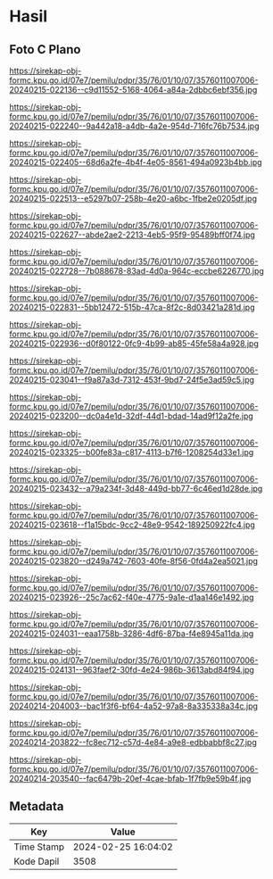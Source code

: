 # Hasil

## Foto C Plano

https://sirekap-obj-formc.kpu.go.id/07e7/pemilu/pdpr/35/76/01/10/07/3576011007006-20240215-022136--c9d11552-5168-4064-a84a-2dbbc6ebf356.jpg

https://sirekap-obj-formc.kpu.go.id/07e7/pemilu/pdpr/35/76/01/10/07/3576011007006-20240215-022240--9a442a18-a4db-4a2e-954d-716fc76b7534.jpg

https://sirekap-obj-formc.kpu.go.id/07e7/pemilu/pdpr/35/76/01/10/07/3576011007006-20240215-022405--68d6a2fe-4b4f-4e05-8561-494a0923b4bb.jpg

https://sirekap-obj-formc.kpu.go.id/07e7/pemilu/pdpr/35/76/01/10/07/3576011007006-20240215-022513--e5297b07-258b-4e20-a6bc-1fbe2e0205df.jpg

https://sirekap-obj-formc.kpu.go.id/07e7/pemilu/pdpr/35/76/01/10/07/3576011007006-20240215-022627--abde2ae2-2213-4eb5-95f9-95489bff0f74.jpg

https://sirekap-obj-formc.kpu.go.id/07e7/pemilu/pdpr/35/76/01/10/07/3576011007006-20240215-022728--7b088678-83ad-4d0a-964c-eccbe6226770.jpg

https://sirekap-obj-formc.kpu.go.id/07e7/pemilu/pdpr/35/76/01/10/07/3576011007006-20240215-022831--5bb12472-515b-47ca-8f2c-8d03421a281d.jpg

https://sirekap-obj-formc.kpu.go.id/07e7/pemilu/pdpr/35/76/01/10/07/3576011007006-20240215-022936--d0f80122-0fc9-4b99-ab85-45fe58a4a928.jpg

https://sirekap-obj-formc.kpu.go.id/07e7/pemilu/pdpr/35/76/01/10/07/3576011007006-20240215-023041--f9a87a3d-7312-453f-9bd7-24f5e3ad59c5.jpg

https://sirekap-obj-formc.kpu.go.id/07e7/pemilu/pdpr/35/76/01/10/07/3576011007006-20240215-023200--dc0a4e1d-32df-44d1-bdad-14ad9f12a2fe.jpg

https://sirekap-obj-formc.kpu.go.id/07e7/pemilu/pdpr/35/76/01/10/07/3576011007006-20240215-023325--b00fe83a-c817-4113-b7f6-1208254d33e1.jpg

https://sirekap-obj-formc.kpu.go.id/07e7/pemilu/pdpr/35/76/01/10/07/3576011007006-20240215-023432--a79a234f-3d48-449d-bb77-6c46ed1d28de.jpg

https://sirekap-obj-formc.kpu.go.id/07e7/pemilu/pdpr/35/76/01/10/07/3576011007006-20240215-023618--f1a15bdc-9cc2-48e9-9542-189250922fc4.jpg

https://sirekap-obj-formc.kpu.go.id/07e7/pemilu/pdpr/35/76/01/10/07/3576011007006-20240215-023820--d249a742-7603-40fe-8f56-0fd4a2ea5021.jpg

https://sirekap-obj-formc.kpu.go.id/07e7/pemilu/pdpr/35/76/01/10/07/3576011007006-20240215-023926--25c7ac62-f40e-4775-9a1e-d1aa146e1492.jpg

https://sirekap-obj-formc.kpu.go.id/07e7/pemilu/pdpr/35/76/01/10/07/3576011007006-20240215-024031--eaa1758b-3286-4df6-87ba-f4e8945a11da.jpg

https://sirekap-obj-formc.kpu.go.id/07e7/pemilu/pdpr/35/76/01/10/07/3576011007006-20240215-024131--963faef2-30fd-4e24-986b-3613abd84f94.jpg

https://sirekap-obj-formc.kpu.go.id/07e7/pemilu/pdpr/35/76/01/10/07/3576011007006-20240214-204003--bac1f3f6-bf64-4a52-97a8-8a335338a34c.jpg

https://sirekap-obj-formc.kpu.go.id/07e7/pemilu/pdpr/35/76/01/10/07/3576011007006-20240214-203822--fc8ec712-c57d-4e84-a9e8-edbbabbf8c27.jpg

https://sirekap-obj-formc.kpu.go.id/07e7/pemilu/pdpr/35/76/01/10/07/3576011007006-20240214-203540--fac6479b-20ef-4cae-bfab-1f7fb9e59b4f.jpg


## Metadata

| Key        | Value               |
| ---------- | ------------------- |
| Time Stamp | 2024-02-25 16:04:02 |
| Kode Dapil | 3508                |



